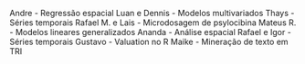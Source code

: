 Andre - Regressão espacial
Luan e Dennis - Modelos multivariados
Thays - Séries temporais
Rafael M. e Lais - Microdosagem de psylocibina
Mateus R. - Modelos lineares generalizados
Ananda - Análise espacial
Rafael e Igor - Séries temporais
Gustavo - Valuation no R
Maike - Mineração de texto em TRI

